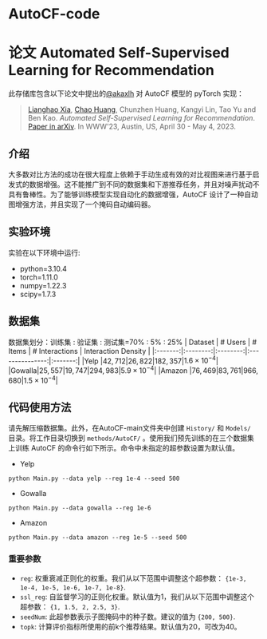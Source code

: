 # AutoCF-code
# 论文 Automated Self-Supervised Learning for Recommendation
此存储库包含以下论文中提出的<a href='https://github.com/akaxlh' target='_blank'>@akaxlh</a> 对 AutoCF 模型的 pyTorch 实现：
><a href='https://akaxlh.github.io/' target='_blank'>Lianghao Xia</a>, <a href='https://sites.google.com/view/chaoh' target='_blank'>Chao Huang</a>, Chunzhen Huang, Kangyi Lin, Tao Yu and Ben Kao. <i>Automated Self-Supervised Learning for Recommendation</i>. <a href='https://arxiv.org/abs/2303.07797'>Paper in arXiv</a>. In WWW'23, Austin, US, April 30 - May 4, 2023.

## 介绍
大多数对比方法的成功在很大程度上依赖于手动生成有效的对比视图来进行基于启发式的数据增强。这不能推广到不同的数据集和下游推荐任务，并且对噪声扰动不具有鲁棒性。为了能够训练模型实现自动化的数据增强，AutoCF 设计了一种自动图增强方法，并且实现了一个掩码自动编码器。

## 实验环境
实验在以下环境中运行:
* python=3.10.4
* torch=1.11.0
* numpy=1.22.3
* scipy=1.7.3

## 数据集
数据集划分：训练集 : 验证集 : 测试集=70% : 5% : 25%
| Dataset | \# Users | \# Items | \# Interactions | Interaction Density |
|:-------:|:--------:|:--------:|:---------------:|:-------:|
|Yelp   |$42,712$|$26,822$|$182,357$|$1.6\times 10^{-4}$|
|Gowalla|$25,557$|$19,747$|$294,983$|$5.9\times 10^{-4}$|
|Amazon |$76,469$|$83,761$|$966,680$|$1.5\times 10^{-4}$|

## 代码使用方法
请先解压缩数据集。此外，在AutoCF-main文件夹中创建 `History/` 和 `Models/` 目录。将工作目录切换到 `methods/AutoCF/` 。使用我们预先训练的在三个数据集上训练 AutoCF 的命令行如下所示。命令中未指定的超参数设置为默认值。

* Yelp
```
python Main.py --data yelp --reg 1e-4 --seed 500
```
* Gowalla
```
python Main.py --data gowalla --reg 1e-6
```
* Amazon
```
python Main.py --data amazon --reg 1e-5 --seed 500
```

### 重要参数
* `reg`: 权重衰减正则化的权重。我们从以下范围中调整这个超参数： `{1e-3, 1e-4, 1e-5, 1e-6, 1e-7, 1e-8}`.
* `ssl_reg`: 自监督学习的正则化权重。默认值为1，我们从以下范围中调整这个超参数： `{1, 1.5, 2, 2.5, 3}`.
* `seedNum`: 此超参数表示子图掩码中的种子数。建议的值为 `{200, 500}`.
* `topk`: 计算评价指标所使用的前k个推荐结果。默认值为20，可改为40。
